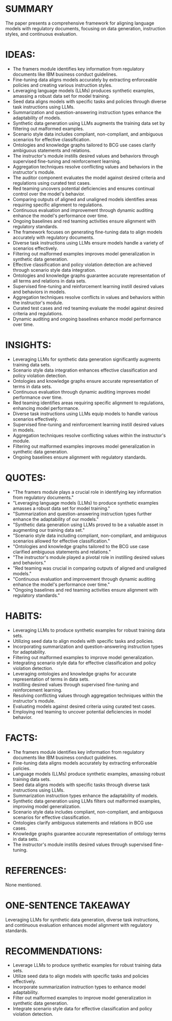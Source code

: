 # SUMMARY
The paper presents a comprehensive framework for aligning language models with regulatory documents, focusing on data generation, instruction styles, and continuous evaluation.

# IDEAS:
- The framers module identifies key information from regulatory documents like IBM business conduct guidelines.
- Fine-tuning data aligns models accurately by extracting enforceable policies and creating various instruction styles.
- Leveraging language models (LLMs) produces synthetic examples, amassing a robust data set for model training.
- Seed data aligns models with specific tasks and policies through diverse task instructions using LLMs.
- Summarization and question-answering instruction types enhance the adaptability of models.
- Synthetic data generation using LLMs augments the training data set by filtering out malformed examples.
- Scenario style data includes compliant, non-compliant, and ambiguous scenarios for effective classification.
- Ontologies and knowledge graphs tailored to BCG use cases clarify ambiguous statements and relations.
- The instructor's module instills desired values and behaviors through supervised fine-tuning and reinforcement learning.
- Aggregation techniques resolve conflicting values and behaviors in the instructor's module.
- The auditor component evaluates the model against desired criteria and regulations using curated test cases.
- Red teaming uncovers potential deficiencies and ensures continual control over the model's behavior.
- Comparing outputs of aligned and unaligned models identifies areas requiring specific alignment to regulations.
- Continuous evaluation and improvement through dynamic auditing enhance the model's performance over time.
- Ongoing baselines and red teaming activities ensure alignment with regulatory standards.
- The framework focuses on generating fine-tuning data to align models accurately with regulatory documents.
- Diverse task instructions using LLMs ensure models handle a variety of scenarios effectively.
- Filtering out malformed examples improves model generalization in synthetic data generation.
- Effective classification and policy violation detection are achieved through scenario style data integration.
- Ontologies and knowledge graphs guarantee accurate representation of all terms and relations in data sets.
- Supervised fine-tuning and reinforcement learning instill desired values and behaviors in models.
- Aggregation techniques resolve conflicts in values and behaviors within the instructor's module.
- Curated test cases and red teaming evaluate the model against desired criteria and regulations.
- Dynamic auditing and ongoing baselines enhance model performance over time.

# INSIGHTS:
- Leveraging LLMs for synthetic data generation significantly augments training data sets.
- Scenario style data integration enhances effective classification and policy violation detection.
- Ontologies and knowledge graphs ensure accurate representation of terms in data sets.
- Continuous evaluation through dynamic auditing improves model performance over time.
- Red teaming identifies areas requiring specific alignment to regulations, enhancing model performance.
- Diverse task instructions using LLMs equip models to handle various scenarios effectively.
- Supervised fine-tuning and reinforcement learning instill desired values in models.
- Aggregation techniques resolve conflicting values within the instructor's module.
- Filtering out malformed examples improves model generalization in synthetic data generation.
- Ongoing baselines ensure alignment with regulatory standards.

# QUOTES:
- "The framers module plays a crucial role in identifying key information from regulatory documents."
- "Leveraging language models (LLMs) to produce synthetic examples amasses a robust data set for model training."
- "Summarization and question-answering instruction types further enhance the adaptability of our models."
- "Synthetic data generation using LLMs proved to be a valuable asset in augmenting our training data set."
- "Scenario style data including compliant, non-compliant, and ambiguous scenarios allowed for effective classification."
- "Ontologies and knowledge graphs tailored to the BCG use case clarified ambiguous statements and relations."
- "The instructor's module played a pivotal role in instilling desired values and behaviors."
- "Red teaming was crucial in comparing outputs of aligned and unaligned models."
- "Continuous evaluation and improvement through dynamic auditing enhance the model's performance over time."
- "Ongoing baselines and red teaming activities ensure alignment with regulatory standards."

# HABITS:
- Leveraging LLMs to produce synthetic examples for robust training data sets.
- Utilizing seed data to align models with specific tasks and policies.
- Incorporating summarization and question-answering instruction types for adaptability.
- Filtering out malformed examples to improve model generalization.
- Integrating scenario style data for effective classification and policy violation detection.
- Leveraging ontologies and knowledge graphs for accurate representation of terms in data sets.
- Instilling desired values through supervised fine-tuning and reinforcement learning.
- Resolving conflicting values through aggregation techniques within the instructor's module.
- Evaluating models against desired criteria using curated test cases.
- Employing red teaming to uncover potential deficiencies in model behavior.

# FACTS:
- The framers module identifies key information from regulatory documents like IBM business conduct guidelines.
- Fine-tuning data aligns models accurately by extracting enforceable policies.
- Language models (LLMs) produce synthetic examples, amassing robust training data sets.
- Seed data aligns models with specific tasks through diverse task instructions using LLMs.
- Summarization instruction types enhance the adaptability of models.
- Synthetic data generation using LLMs filters out malformed examples, improving model generalization.
- Scenario style data includes compliant, non-compliant, and ambiguous scenarios for effective classification.
- Ontologies clarify ambiguous statements and relations in BCG use cases.
- Knowledge graphs guarantee accurate representation of ontology terms in data sets.
- The instructor's module instills desired values through supervised fine-tuning.

# REFERENCES:
None mentioned.

# ONE-SENTENCE TAKEAWAY
Leveraging LLMs for synthetic data generation, diverse task instructions, and continuous evaluation enhances model alignment with regulatory standards.

# RECOMMENDATIONS:
- Leverage LLMs to produce synthetic examples for robust training data sets.
- Utilize seed data to align models with specific tasks and policies effectively.
- Incorporate summarization instruction types to enhance model adaptability.
- Filter out malformed examples to improve model generalization in synthetic data generation.
- Integrate scenario style data for effective classification and policy violation detection.